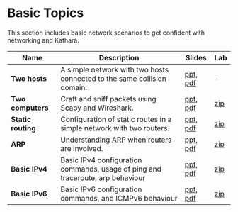 # Basic Topics
This section includes basic network scenarios to get confident with networking and Kathará.

| Name               | Description                                                                    | Slides                                                                                                              | Lab                                                     |
|--------------------|--------------------------------------------------------------------------------|---------------------------------------------------------------------------------------------------------------------|---------------------------------------------------------|
| **Two hosts**      | A simple network with two hosts connected to the same collision domain.        | [ppt](two-hosts/003-kathara-lab_two-hosts.pptx), [pdf](two-hosts/003-kathara-lab_two-hosts.pdf)                     | -                                                       |
| **Two computers**  | Craft and sniff packets using Scapy and Wireshark.                             | [ppt](two-computers/0105-kathara-lab_two-computers.pptx), [pdf](two-computers/0105-kathara-lab_two-computers.pdf)   | [zip](two-computers/0105-kathara-lab_two-computers.zip) |
| **Static routing** | Configuration of static routes in a simple network with two routers.           | [ppt](static-routing/004-kathara-lab_static-routing.pptx), [pdf](static-routing/004-kathara-lab_static-routing.pdf) | [zip](static-routing/kathara-lab_static-routing.zip)    |
| **ARP**            | Understanding ARP when routers are involved.                                   | [ppt](arp/005-kathara-lab_arp.ppt), [pdf](arp/005-kathara-lab_arp.pdf)                                              | [zip](arp/kathara-lab_arp.zip)                          |
| **Basic IPv4**     | Basic IPv4 configuration commands, usage of ping and traceroute, arp behaviour | [ppt](basic-ipv4/0130-kathara-lab_basic-ipv4.pptx), [pdf](basic-ipv4/0130-kathara-lab_basic-ipv4.pdf)               | [zip](basic-ipv4/kathara-lab_basic-ipv4.zip)            |
| **Basic IPv6**     | Basic IPv6 configuration commands, and ICMPv6 behaviour                        | [ppt](basic-ipv6/0135-kathara-lab_basic-ipv6.pptx), [pdf](basic-ipv6/0135-kathara-lab_basic-ipv6.pdf)                    | [zip](basic-ipv6/kathara-lab_basic-ipv6.zip)       |